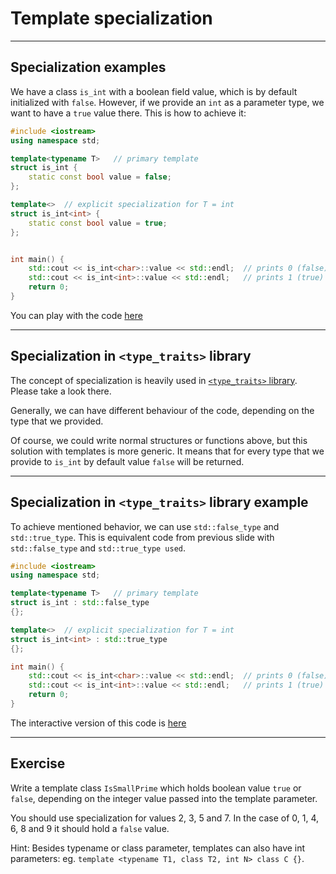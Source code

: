 <!-- .slide: data-background="#111111" -->

# Template specialization

___
<!-- .slide: style="font-size: .8em" -->

## Specialization examples

We have a class `is_int` with a boolean field value, which is by default initialized with `false`. However, if we provide an `int` as a parameter type, we want to have a `true` value there. This is how to achieve it:

```c++
#include <iostream>
using namespace std;

template<typename T>   // primary template
struct is_int {
    static const bool value = false;
};

template<>  // explicit specialization for T = int
struct is_int<int> {
    static const bool value = true;
};


int main() {
    std::cout << is_int<char>::value << std::endl;  // prints 0 (false)
    std::cout << is_int<int>::value << std::endl;   // prints 1 (true)
    return 0;
}
```
<!-- .element: style="font-size: .65em" -->

You can play with the code [here](https://ideone.com/fork/LEIx7e)
___

## Specialization in `<type_traits>` library

The concept of specialization is heavily used in [`<type_traits>` library](https://en.cppreference.com/w/cpp/header/type_traits). Please take a look there.
<!-- .element: class="fragment fade-in" -->

Generally, we can have different behaviour of the code, depending on the type that we provided.
<!-- .element: class="fragment fade-in" -->

Of course, we could write normal structures or functions above, but this solution with templates is more generic. It means that for every type that we provide to `is_int` by default value `false` will be returned.
<!-- .element: class="fragment fade-in" -->

___
<!-- .slide: style="font-size: 0.85em" -->

## Specialization in `<type_traits>` library example

To achieve mentioned behavior, we can use `std::false_type` and `std::true_type`. This is equivalent code from previous slide with `std::false_type` and `std::true_type used`.

```c++
#include <iostream>
using namespace std;

template<typename T>   // primary template
struct is_int : std::false_type
{};

template<>  // explicit specialization for T = int
struct is_int<int> : std::true_type
{};

int main() {
    std::cout << is_int<char>::value << std::endl;  // prints 0 (false)
    std::cout << is_int<int>::value << std::endl;   // prints 1 (true)
    return 0;
}
```

The interactive version of this code is [here](https://ideone.com/fork/GaTh0B)

___

## Exercise

Write a template class `IsSmallPrime` which holds boolean value `true` or `false`, depending on the integer value passed into the template parameter.

You should use specialization for values 2, 3, 5 and 7. In the case of 0, 1, 4, 6, 8 and 9 it should hold a `false` value.

Hint: Besides typename or class parameter, templates can also have int parameters: eg. `template <typename T1, class T2, int N> class C {}`.